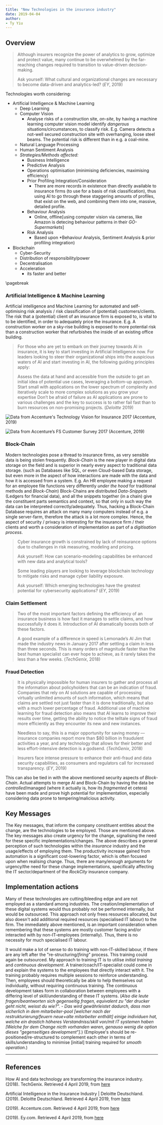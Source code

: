 ```yaml
---
title: "New Technologies in the insurance industry"
date: 2019-04-04
author: 
- Ty Yiu
---
```


## Overview

> Although insurers recognize the power of analytics to grow, optimize and
> protect value, many continue to be overwhelmed by the far-reaching changes
> required to transition to value-driven decision-making.
>
> Ask yourself: What cultural and organizational changes are necessary to become
> data-driven and analytics-led? (*EY*, 2019)

Technologies worth considering:
- Artificial Intelligence & Machine Learning
    - Deep Learning
    - Computer Vision
        - Analyse risks of a construction site, *on-site*, by having a machine
          learning computer vision model identify *dangerous*
          situations/circumstances, to classify risk. E.g. Camera detects a
          not-well secured construction site with overhanging, loose steel
          beams. The potential risk is different than in e.g. a coal-mine.
    - Natural Language Processing
    - Human Sentiment Analysis
    - *Strategies/Methods affected:*
        - Business Intelligence
        - Predictive Analysis
        - Operations optimisation (minimising deficiencies, maximising
          efficiency)
        - Prior Profiling Integration/Consideration
            - There are more records in existence than directly available to
              insurance firms (to use for a basis of risk classification), thus
              using AI to go through these staggering amounts of profiles, that
              exist on the web, and combining them into one, massive, detailed
              profile.
        - Behaviour Analysis 
            - Online, offline[using computer vision via cameras, like Amazon is
              detecing behaviour patterns in their *GO-Supermarkets*]
        - Risk Analysis      
            - Based upon *Behaviour Analysis, Sentiment Analysis & prior
              profiling integration)
- Blockchain
    - Cyber-Security
    - Distribution of responsibility/power
    - Decentralisation
    - Acceleration
        - its faster and better
     

\pagebreak

### Artificial Intelligence & Machine Learning
Artificial intelligence and Machine Learning for automated and self-optimising
risk analysis / risk classification of (potential) customers/clients. The risk
that a (potential) client of an insurance firm is exposed to, is vital to to be
identified, in order to adequately price the insurance. E.g. A construction
worker on a sky-rise building is exposed to more potential risk than a
construction worker that refurbishes the inside of an existing office building.

> For those who are yet to embark on their journey towards AI in insurance, it
> is key to start investing in Artificial Intelligence now. For leaders looking
> to steer their organizational ships into the auspicious waters of AI and start
> investing in AI, the following guiding principles apply:
>
> Assess the data at hand and accessible from the outside to get an initial idea
> of potential use cases, leveraging a bottom-up approach. 
> Start small with applications on the lower spectrum of complexity and
> iteratively scale to more complex solutions as you grow your expertise Don’t be
> afraid of failure as AI applications are prone to various challenges and the key
> to success is to rather fail fast than to burn resources on non-promising
> projects. (*Deloitte* 2019)

![Data from Accenture's Technology Vision for Insurance
2017 (*Accenture*, 2019)](https://i.ibb.co/xgMfNF3/Data-from-Accenture-s-Technology-Vision-for-Insurance-2017.png)

![Data from Accenture’s FS Customer Survey
2017 (*Accenture*, 2019)](https://i.ibb.co/R2XWnFM/Data-from-Accenture-s-FS-Customer-Survey-2017.png)



### Block-Chain
Modern technologies pose a thread to insurance firms, as very sensible data is
being stolen frequently. *Block-Chain* is the new player in digital data storage
on the field and is superior in nearly every aspect to traditional data storage.
(such as Databases like SQL, or even Cloud-based Data storage, but even more in
the aspect of how interactions are made with the data and how it is accessed
from a system. E.g. An HR employee making a request for an employee file
functions very differently *under the hood* for traditional methods and
*Block-Chain*) Block-Chains are distributed *Data-Snippets* (Ledgers for
financial data), and all the snippets together (in a chain) give the constituent
parts semantics and context, so that only in such way the data can be
interpreted correctly/adequately. Thus, hacking a Block-Chain Database requires
an attack on many many computers instead of e.g. a single server-farm, therefore
the attack is a lot more complex. Hence, the aspect of security / privacy is
interesting for the insurance firm / their clients and worth a consideration of
implementation as part of a *digitisation process*.

> Cyber insurance growth is constrained by lack of reinsurance options due to
> challenges in risk measuring, modeling and pricing.
>
> Ask yourself: How can scenario-modeling capabilities be enhanced with new data
> and analytical tools?
>
> Some leading players are looking to leverage blockchain technology to mitigate
> risks and manage cyber liability exposure.  
>
> Ask yourself: Which emerging technologies have the greatest potential for
> cybersecurity applications? (*EY*, 2019)


### Claim Settlement
> Two of the most important factors defining the efficiency of an insurance
> business is how fast it manages to settle claims, and how successfully it does
> it. Introduction of AI dramatically boosts both of these factors.
>
> A good example of a difference in speed is Lemonade’s AI Jim that made the
> industry news in January 2017 after settling a claim in less than three seconds.
> This is many orders of magnitude faster than the best human specialist can ever
> hope to achieve, as it rarely takes the less than a few weeks. (*TechGenix*,
> 2018)

### Fraud Detection

> It is physically impossible for human insurers to gather and process all the
> information about policyholders that can be an indication of fraud. Companies
> that rely on AI solutions are capable of processing virtually unlimited
> amounts of such information, which means that claims are settled not just
> faster than it is done traditionally, but also with a much lower percentage of
> fraud. Additional use of machine learning for fraud detection also means that
> AI learns to improve their results over time, getting the ability to notice
> the telltale signs of fraud more efficiently as they encounter its new and new
> instances.
>
> Needless to say, this is a major opportunity for saving money — insurance
> companies report more than $80 billion in fraudulent activities a year, and
> any technology that allows for their better and less effort-intensive
> detection is a godsend. (*TechGenix*, 2018)

> Insurers face intense pressure to enhance their anti-fraud and data security
> capabilities, as consumers and regulators call for increased transparency.
> (*EY*, 2019)

This can also be tied in with the above mentioned security aspects of
*Block-Chain*. Actual attempts to merge AI and Block-Chain by having the data be
*controlled*/managed (where it actually is, how its *fragmented* et cetera) have
been made and prove high potential for implementation, especially considering
data prone to tempering/malicious activity.

## Key Messages

The Key messages, that inform the company constituent entities about the change,
are the technologies to be employed. Those are mentioned above. The key messages
also create urgency for the change, signalising the need for these specific
implementations/changes. The above describes a general perception of such
technologies within the *insurance* industry and the usage/effects of employing
them. The productivity increase gained from automation is a significant
cost-lowering factor, which is often focused upon when realising change. Thus,
there are many/enough arguments for urgency/the need for these change
implementations, specifically affecting the IT sector/department of the
*RockCity* insurance company.

## Implementation actions

Many of these technologies are cutting/bleeding edge and are not employed as a
standard among industries. The creation/implementation of these digital systems
would thus probably not be performed internally, but would be outsourced. This
approach not only frees resources allocated, but also doesn't add additional
required resources (specialised IT labour) to the firm. 
The immediately above mentioned, is an important consideration when remembering
that these systems are mostly customer facing and/or interacted with by
non-IT-employees (internally).  Thus, there is no necessity for much specialised
IT labour. 

It would make a lot of sense to do training with non-IT-skilled labour, if there
are any left after the "re-structuring/*firing*" process. This training could
again be outsourced. My approach to training IT is to utilise *initial training*
and *continuous development*. A trainer/coach/IT-specialist could come in and
explain the systems to the employees that directly interact with it. The
training probably requires multiple sessions to reinforce understanding. Then,
employees should theoretically be able to help themselves out individually,
without requiring continuous training. The continuous development takes form in
collaboration between employees with a differing level of skill/understanding of
these IT systems. (*Also die leute fragen/beantworten sich gegenseitig fragen,
equivalent zu "der drucker geht nicht, weisst du wie?". - Das wird gewährleistet
dadurch, dass man sicherlich in dem mitarbeiter-pool [welcher nach der
restrukturierung/feuern neue+alte mitarbeiter enthält] einige individuen hat,
welche ein drastich höheres Verstandniss/skill von/mit IT systemen haben [Welche
for dem Change nicth vorhanden waren, genauso wenig die option dieses
"gegenseitiges development"].*) (Employee's should be
re-positioned/re-structured to complement each other in terms of
skills/understanding to minimise [initial] training required for *smooth
operation*.)

---------------------------------------------------------------------------------

## References

How AI and data technology are transforming the insurance industry. (2018).
TechGenix. Retrieved 4 April 2019, from
[here](http://techgenix.com/ai-insurance-industry/)

Artificial Intelligence in the Insurance Industry | Deloitte Deutschland.
(2019). Deloitte Deutschland. Retrieved 4 April 2019, from
[here](https://www2.deloitte.com/de/de/pages/innovation/contents/artificial-intelligence-insurance-industry.html)

(2019). Accenture.com. Retrieved 4 April 2019, from
[here](https://www.accenture.com/_acnmedia/PDF-69/Accenture-Redefine-Insurance.pdf#zoom=50)

(2019). Ey.com. Retrieved 4 April 2019, from
[here](https://www.ey.com/en_gl/insurance/five-tech-trends-that-will-define-the-future-of-insurance)

